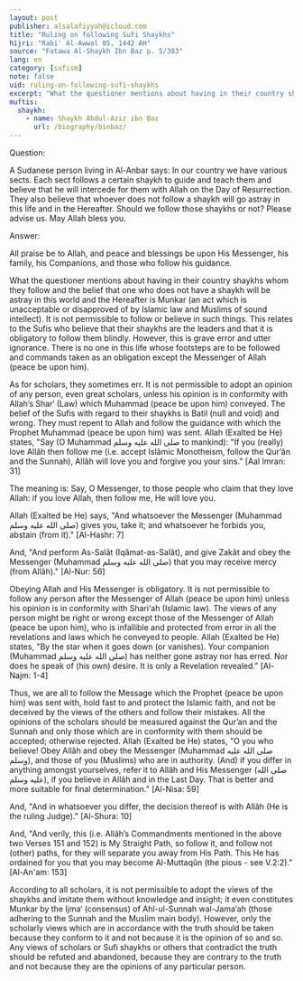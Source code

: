 ```yaml
---
layout: post
publisher: alsalafiyyah@icloud.com
title: "Ruling on following Sufi Shaykhs"
hijri: "Rabi' Al-Awwal 05, 1442 AH"
source: "Fatawa Al-Shaykh Ibn Baz p. 5/383"
lang: en
category: [sufism]
note: false
uid: ruling-on-following-sufi-shaykhs
excerpt: "What the questioner mentions about having in their country shaykhs whom they follow and the belief that one who does not have a shaykh will be astray in this world and the Hereafter is Munkar. It is not permissible to follow or believe in such things."
muftis:
  shaykh: 
    - name: Shaykh Abdul-Aziz ibn Baz
      url: /biography/binbaz/
---
```


Question:

A Sudanese person living in Al-Anbar says: In our country we have various sects. Each sect follows a certain shaykh to guide and teach them and believe that he will intercede for them with Allah on the Day of Resurrection. They also believe that whoever does not follow a shaykh will go astray in this life and in the Hereafter. Should we follow those shaykhs or not? Please advise us. May Allah bless you. 

Answer:

All praise be to Allah, and peace and blessings be upon His Messenger, his family, his Companions, and those who follow his guidance. 

What the questioner mentions about having in their country shaykhs whom they follow and the belief that one who does not have a shaykh will be astray in this world and the Hereafter is Munkar (an act which is unacceptable or disapproved of by Islamic law and Muslims of sound intellect). It is not permissible to follow or believe in such things. This relates to the Sufis who believe that their shaykhs are the leaders and that it is obligatory to follow them blindly. However, this is grave error and utter ignorance. There is no one in this life whose footsteps are to be followed and commands taken as an obligation except the Messenger of Allah (peace be upon him).

As for scholars, they sometimes err. It is not permissible to adopt an opinion of any person, even great scholars, unless his opinion is in conformity with Allah’s Shar‘ (Law) which Muhammad (peace be upon him) conveyed. The belief of the Sufis with regard to their shaykhs is Batil (null and void) and wrong. They must repent to Allah and follow the guidance with which the Prophet Muhammad (peace be upon him) was sent. Allah (Exalted be He) states, "Say (O Muhammad صلى الله عليه وسلم to mankind): "If you (really) love Allâh then follow me (i.e. accept Islâmic Monotheism, follow the Qur’ân and the Sunnah), Allâh will love you and forgive you your sins." [Aal Imran: 31]

The meaning is: Say, O Messenger, to those people who claim that they love Allah: if you love Allah, then follow me, He will love you. 

Allah (Exalted be He) says, "And whatsoever the Messenger (Muhammad صلى الله عليه وسلم) gives you, take it; and whatsoever he forbids you, abstain (from it)." [Al-Hashr: 7] 

And, "And perform As-Salât (Iqâmat-as-Salât), and give Zakât and obey the Messenger (Muhammad صلى الله عليه وسلم) that you may receive mercy (from Allâh)." [Al-Nur: 56]

 Obeying Allah and His Messenger is obligatory. It is not permissible to follow any person after the Messenger of Allah (peace be upon him) unless his opinion is in conformity with Shari‘ah (Islamic law). The views of any person might be right or wrong except those of the Messenger of Allah (peace be upon him), who is infallible and protected from error in all the revelations and laws which he conveyed to people. Allah (Exalted be He) states, "By the star when it goes down (or vanishes). Your companion (Muhammad صلى الله عليه وسلم) has neither gone astray nor has erred. Nor does he speak of (his own) desire. It is only a Revelation revealed." [Al-Najm: 1-4]

Thus, we are all to follow the Message which the Prophet (peace be upon him) was sent with, hold fast to and protect the Islamic faith, and not be deceived by the views of the others and follow their mistakes. All the opinions of the scholars should be measured against the Qur’an and the Sunnah and only those which are in conformity with them should be accepted; otherwise rejected. Allah (Exalted be He) states, "O you who believe! Obey Allâh and obey the Messenger (Muhammad صلى الله عليه وسلم), and those of you (Muslims) who are in authority. (And) if you differ in anything amongst yourselves, refer it to Allâh and His Messenger (صلى الله عليه وسلم), if you believe in Allâh and in the Last Day. That is better and more suitable for final determination." [Al-Nisa: 59]

And, "And in whatsoever you differ, the decision thereof is with Allâh (He is the ruling Judge)." [Al-Shura: 10]

And, "And verily, this (i.e. Allâh’s Commandments mentioned in the above two Verses 151 and 152) is My Straight Path, so follow it, and follow not (other) paths, for they will separate you away from His Path. This He has ordained for you that you may become Al-Muttaqûn (the pious - see V.2:2)." [Al-An'am: 153]

According to all scholars, it is not permissible to adopt the views of the shaykhs and imitate them without knowledge and insight; it even constitutes Munkar by the Ijma‘ (consensus) of Ahl-ul-Sunnah wal-Jama‘ah (those adhering to the Sunnah and the Muslim main body). However, only the scholarly views which are in accordance with the truth should be taken because they conform to it and not because it is the opinion of so and so. Any views of scholars or Sufi shaykhs or others that contradict the truth should be refuted and abandoned, because they are contrary to the truth and not because they are the opinions of any particular person.
